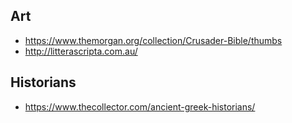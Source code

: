 

## Art
* https://www.themorgan.org/collection/Crusader-Bible/thumbs
* http://litterascripta.com.au/

## Historians
* https://www.thecollector.com/ancient-greek-historians/